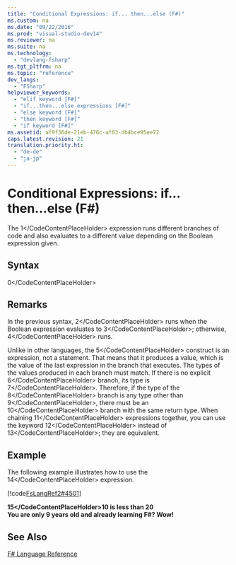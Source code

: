 ```yaml
---
title: "Conditional Expressions: if... then...else (F#)"
ms.custom: na
ms.date: "09/22/2016"
ms.prod: "visual-studio-dev14"
ms.reviewer: na
ms.suite: na
ms.technology: 
  - "devlang-fsharp"
ms.tgt_pltfrm: na
ms.topic: "reference"
dev_langs: 
  - "FSharp"
helpviewer_keywords: 
  - "elif keyword [F#]"
  - "if...then...else expressions [F#]"
  - "else keyword [F#]"
  - "then keyword [F#]"
  - "if keyword [F#]"
ms.assetid: af9f36de-21eb-476c-af03-db4bce95ee72
caps.latest.revision: 21
translation.priority.ht: 
  - "de-de"
  - "ja-jp"
---
```

# Conditional Expressions: if... then...else (F#)
The <CodeContentPlaceHolder>1\</CodeContentPlaceHolder> expression runs different branches of code and also evaluates to a different value depending on the Boolean expression given.  
  
## Syntax  
  
<CodeContentPlaceHolder>0\</CodeContentPlaceHolder>  
## Remarks  
 In the previous syntax, <CodeContentPlaceHolder>2\</CodeContentPlaceHolder> runs when the Boolean expression evaluates to <CodeContentPlaceHolder>3\</CodeContentPlaceHolder>; otherwise, <CodeContentPlaceHolder>4\</CodeContentPlaceHolder> runs.  
  
 Unlike in other languages, the <CodeContentPlaceHolder>5\</CodeContentPlaceHolder> construct is an expression, not a statement. That means that it produces a value, which is the value of the last expression in the branch that executes. The types of the values produced in each branch must match. If there is no explicit <CodeContentPlaceHolder>6\</CodeContentPlaceHolder> branch, its type is <CodeContentPlaceHolder>7\</CodeContentPlaceHolder>. Therefore, if the type of the <CodeContentPlaceHolder>8\</CodeContentPlaceHolder> branch is any type other than <CodeContentPlaceHolder>9\</CodeContentPlaceHolder>, there must be an <CodeContentPlaceHolder>10\</CodeContentPlaceHolder> branch with the same return type. When chaining <CodeContentPlaceHolder>11\</CodeContentPlaceHolder> expressions together, you can use the keyword <CodeContentPlaceHolder>12\</CodeContentPlaceHolder> instead of <CodeContentPlaceHolder>13\</CodeContentPlaceHolder>; they are equivalent.  
  
## Example  
 The following example illustrates how to use the <CodeContentPlaceHolder>14\</CodeContentPlaceHolder> expression.  
  
 [!code[FsLangRef2#4501](../vs140/codesnippet/FSharp/conditional-expressions--if...-then...else--fsharp-_1.fs)]  
  
  **<CodeContentPlaceHolder>15\</CodeContentPlaceHolder>10 is less than 20**  
**You are only 9 years old and already learning F#? Wow!**   
## See Also  
 [F# Language Reference](../vs140/fsharp-language-reference.md)